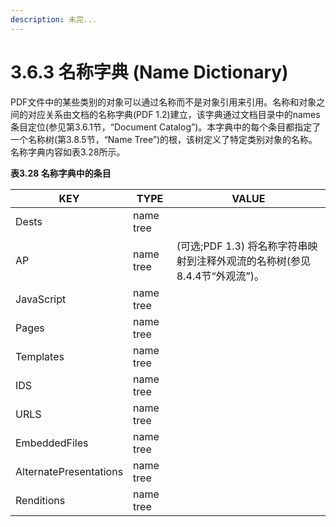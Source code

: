 ```yaml
---
description: 未完...
---
```


# 3.6.3 名称字典 (Name Dictionary)

PDF文件中的某些类别的对象可以通过名称而不是对象引用来引用。名称和对象之间的对应关系由文档的名称字典(PDF 1.2)建立，该字典通过文档目录中的names条目定位(参见第3.6.1节，“Document Catalog”)。本字典中的每个条目都指定了一个名称树(第3.8.5节，“Name Tree”)的根，该树定义了特定类别对象的名称。名称字典内容如表3.28所示。

**表3.28 名称字典中的条目**

| KEY                    | TYPE      | VALUE                                           |
| ---------------------- | --------- | ----------------------------------------------- |
| Dests                  | name tree |                                                 |
| AP                     | name tree | (可选;PDF 1.3) 将名称字符串映射到注释外观流的名称树(参见8.4.4节“外观流”)。 |
| JavaScript             | name tree |                                                 |
| Pages                  | name tree |                                                 |
| Templates              | name tree |                                                 |
| IDS                    | name tree |                                                 |
| URLS                   | name tree |                                                 |
| EmbeddedFiles          | name tree |                                                 |
| AlternatePresentations | name tree |                                                 |
| Renditions             | name tree |                                                 |

